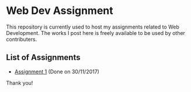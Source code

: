 # Web Dev Assignment
This repository is currently used to host my assignments related to Web Development. The works I post here is freely available to be used by other contributers.

## List of Assignments
* [Assignment 1](/devAss1.html) (Done on 30/11/2017)

Thank you!